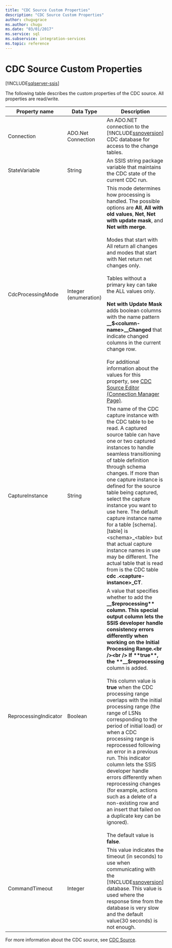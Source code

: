 ```yaml
---
title: "CDC Source Custom Properties"
description: "CDC Source Custom Properties"
author: chugugrace
ms.author: chugu
ms.date: "03/01/2017"
ms.service: sql
ms.subservice: integration-services
ms.topic: reference
---
```

# CDC Source Custom Properties

[!INCLUDE[sqlserver-ssis](../../includes/applies-to-version/sqlserver-ssis.md)]


  The following table describes the custom properties of the CDC source. All properties are read/write.  
  
|Property name|Data Type|Description|  
|-------------------|---------------|-----------------|  
|Connection|ADO.Net Connection|An ADO.NET connection to the [!INCLUDE[ssnoversion](../../includes/ssnoversion-md.md)] CDC database for access to the change tables.|  
|StateVariable|String|An SSIS string package variable that maintains the CDC state of the current CDC run.|  
|CdcProcessingMode|Integer (enumeration)|This mode determines how processing is handled. The possible options are **All**, **All with old values**, **Net**, **Net with update mask**, and **Net with merge**.<br /><br /> Modes that start with All return all changes and modes that start with Net return net changes only.<br /><br /> Tables without a primary key can take the ALL values only.<br /><br /> **Net with Update Mask** adds boolean columns with the name pattern **__$\<column-name>\__Changed** that indicate changed columns in the current change row.<br /><br /> For additional information about the values for this property, see [CDC Source Editor &#40;Connection Manager Page&#41;](./cdc-source.md).|  
|CaptureInstance|String|The name of the CDC capture instance with the CDC table to be read. A captured source table can have one or two captured instances to handle seamless transitioning of table definition through schema changes. If more than one capture instance is defined for the source table being captured, select the capture instance you want to use here. The default capture instance name for a table [schema].[table] is \<schema>_\<table> but that actual capture instance names in use may be different. The actual table that is read from is the CDC table **cdc .\<capture-instance>_CT**.|  
|ReprocessingIndicator|Boolean|A value that specifies whether to add the **__$reprocessing** column. This special output column lets the SSIS developer handle consistency errors differently when working on the Initial Processing Range.<br /><br /> If **true**, the  **__$reprocessing** column is added.<br /><br /> This column value is **true** when the CDC processing range overlaps with the initial processing range (the range of LSNs corresponding to the period of initial load) or when a CDC processing range is reprocessed following an error in a previous run. This indicator column lets the SSIS developer handle errors differently when reprocessing changes (for example, actions such as a delete of a non-existing row and an insert that failed on a duplicate key can be ignored).<br /><br /> The default value is **false**.|  
|CommandTimeout|Integer|This value indicates the timeout (in seconds) to use when communicating with the [!INCLUDE[ssnoversion](../../includes/ssnoversion-md.md)] database. This value is used where the response time from the database is very slow and the default value(30 seconds) is not enough.|  
  
 For more information about the CDC source, see [CDC Source](../../integration-services/data-flow/cdc-source.md).  
  
